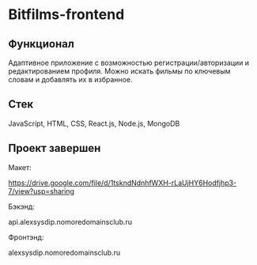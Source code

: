 # Bitfilms-frontend

## Функционал
Адаптивное приложение с возможностью регистрации/авторизации и редактированием профиля. Можно искать фильмы по ключевым словам и добавлять их в избранное.

## Стек
JavaScript, HTML, CSS, React.js, Node.js, MongoDB

## Проект завершен
Макет:

https://drive.google.com/file/d/1tskndNdnhfWXH-rLaUjHY6Hodfjhp3-7/view?usp=sharing

Бэкэнд:

api.alexsysdip.nomoredomainsclub.ru

Фронтэнд:

alexsysdip.nomoredomainsclub.ru
